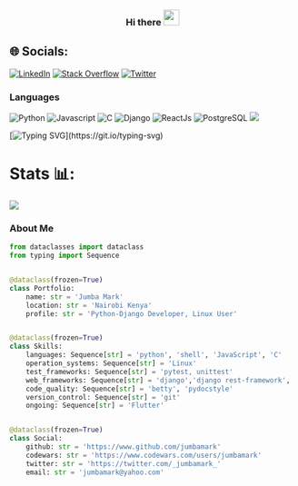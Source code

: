 <h3 align="center">
  Hi there
  <img src="https://media.giphy.com/media/hvRJCLFzcasrR4ia7z/giphy.gif" width="28">
</h3>

## 🌐 Socials:

[![LinkedIn](https://img.shields.io/badge/LinkedIn-%230077B5.svg?logo=linkedin&logoColor=white)](https://www.linkedin.com/in/jumbamark/) [![Stack Overflow](https://img.shields.io/badge/-Stackoverflow-FE7A16?logo=stack-overflow&logoColor=white)](https://stackoverflow.com/users/17032431/jumba-mark) [![Twitter](https://img.shields.io/badge/Twitter-%231DA1F2.svg?logo=Twitter&logoColor=white)](https://twitter.com/_jumbamark_)

### Languages
![Python](https://img.shields.io/badge/python-3670A0?style=plastic&logo=python&logoColor=ffdd54) ![Javascript](https://img.shields.io/badge/JavaScript-323330?style=plastic&logo=javascript&logoColor=F7DF1E) ![C](https://img.shields.io/badge/c-%2300599C.svg?style=plastic&logo=c&logoColor=white) ![Django](https://img.shields.io/badge/Django-092E20?style=plastic&logo=django&logoColor=green) ![ReactJs](https://img.shields.io/badge/React-20232A?style=plastic&logo=react&logoColor=61DAFB) ![PostgreSQL](https://img.shields.io/badge/PostgreSQL-316192?style=plastic&logo=postgresql&logoColor=white) ![](https://img.shields.io/badge/django%20rest-ff1709?style=plastic&logo=django&logoColor=white)

[![Typing SVG](https://readme-typing-svg.herokuapp.com?color=63CF15&lines=Trust+but+verify+with+unit+testing+.)](https://git.io/typing-svg)

# Stats 📊:
![](https://github-readme-stats.vercel.app/api?username=jumbamark&theme=dark&hide_border=true&include_all_commits=false&count_private=true)<br/>

### About Me
```python
from dataclasses import dataclass
from typing import Sequence


@dataclass(frozen=True)
class Portfolio:
    name: str = 'Jumba Mark'
    location: str = 'Nairobi Kenya'
    profile: str = 'Python-Django Developer, Linux User'


@dataclass(frozen=True)
class Skills:
    languages: Sequence[str] = 'python', 'shell', 'JavaScript', 'C'
    operation_systems: Sequence[str] = 'Linux'
    test_frameworks: Sequence[str] = 'pytest, unittest' 
    web_frameworks: Sequence[str] = 'django','django rest-framework', 'react.js'
    code_quality: Sequence[str] = 'betty', 'pydocstyle'
    version_control: Sequence[str] = 'git'
    ongoing: Sequence[str] = 'Flutter'


@dataclass(frozen=True)
class Social:
    github: str = 'https://www.github.com/jumbamark'
    codewars: str = 'https://www.codewars.com/users/jumbamark'
    twitter: str = 'https://twitter.com/_jumbamark_'
    email: str = 'jumbamark@yahoo.com' 
```